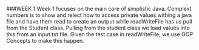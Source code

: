 ###WEEK 1
Week 1 focuses on the main core of simplistic Java. Complext numbers is to show and relect how to access private values withing a java file and have them read to create an output while readWriteFile has us pull from the Student class. Pulling from the student class we load values into this from an input.txt file. Given the test case in readWriteFile, we use OOP Concepts to make this happen. 
